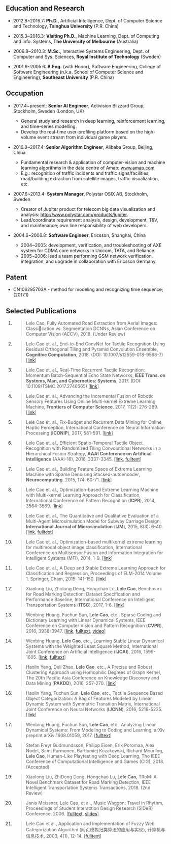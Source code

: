 ## Education and Research

-   2012.8\~2016.7: **Ph.D.**, Artificial Intelligence, Dept. of Computer Science and Technology, **Tsinghua University** (P.R. China)

-   2015.3\~2016.3: **Visiting Ph.D.**, Machine Learning, Dept. of Computing and Info. Systems, **The University of Melbourne** (Australia)

-   2006.8\~2010.3: **M.Sc.**, Interactive Systems Engineering, Dept. of Computer and Sys. Sciences, **Royal Institute of Technology** (Sweden)

-   2001.9\~2005.6: **B.Eng.** (with Honor), Software Engineering, College of Software Engineering (n.k.a. School of Computer Science and Engineering), **Southeast University** (P.R. China)


## Occupation

- 2017.4\~present: **Senior AI Engineer**, Activision Blizzard Group, Stockholm, Sweden (London, UK)
  - General study and research in deep learning, reinforcement learning, and time-series modelling.
  - Develop the real-time user-profiling platform based on the high-volume event stream from individual game players.

- 2016.8\~2017.4: **Senior Algorithm Engineer**, Alibaba Group, Beijing, China
  - Fundamental research & application of computer-vision and machine learning algorithms in the data centre of Amap: www.amap.com
  - E.g.: recognition of traffic incidents and traffic signs/facilities, road/building extraction from satellite images, traffic visualization, etc.

- 2007.6\~2013.4: **System Manager**, Polystar OSIX AB, Stockholm, Sweden
  - Creator of Jupiter product for telecom big data visualization and analysis: http://www.polystar.com/products/jupiter. 
  - Lead/coordinate requirement analysis, design, development, T&V, and maintenance; own line responsibility of web developers.

- 2004.6\~2006.8: **Software Engineer**, Ericsson, Shanghai, China
  - 2004\~2005: development, verification, and troubleshooting of AXE system for CDMA core networks in Unicom, TATA, and Reliance.
  - 2005\~2006: lead a team performing GSM network verification, integration, and upgrade in collaboration with Ericsson Germany.


## Patent

- CN106295703A - method for modeling and recognizing time sequence;
(2017.1)


## Selected Publications

1. >Lele Cao, Fully Automated Road Extraction from Aerial Images: Classication vs. Segmentation DCNNs, Asian Conference on Computer Vision (ACCV), 2018. (Under Review)

1. >Lele Cao et. al., End-to-End ConvNet for Tactile Recognition Using Residual Orthogonal Tiling and Pyramid Convolution Ensemble, **Cognitive Computation**, 2018. (DOI: 10.1007/s12559-018-9568-7) [[link](https://link.springer.com/article/10.1007/s12559-018-9568-7)]

1. >Lele Cao et. al., Real-Time Recurrent Tactile Recognition:
Momentum Batch-Sequential Echo State Networks, **IEEE Trans. on Systems, Man, and Cybernetics: Systems**, 2017. (DOI: 10.1109/TSMC.2017.2746565) [[link](https://ieeexplore.ieee.org/document/8031062/)]

1. >Lele Cao et. al., Advancing the Incremental Fusion of Robotic
Sensory Features Using Online Multi-kernel Extreme Learning Machine,
**Frontiers of Computer Science**. 2017, 11(2): 276-289. [[link](https://link.springer.com/article/10.1007/s11704-016-5171-9)]

1. >Lele Cao et. al., Fix-Budget and Recurrent Data Mining for Online
Haptic Perception, International Conference on Neural Information
Processing (**ICONIP**), 2017, 581-591. [[link](https://link.springer.com/chapter/10.1007/978-3-319-70139-4_59)]

1. >Lele Cao et. al., Efficient Spatio-Temporal Tactile Object
Recognition with Randomized Tiling Convolutional Networks in a
Hierarchical Fusion Strategy, **AAAI Conference on Artificial
Intelligence** (AAAI-16), 2016, 3337-3345. [[link](https://www.aaai.org/ocs/index.php/AAAI/AAAI16/paper/view/12008), [fulltext](https://www.aaai.org/ocs/index.php/AAAI/AAAI16/paper/download/12008/12099)]

1. >Lele Cao et. al., Building Feature Space of Extreme Learning
Machine with Sparse Denoising Stacked-autoencoder, **Neurocomputing**.
2015, 174: 60-71. [[link](https://www.sciencedirect.com/science/article/pii/S0925231215011674)]

1. >Lele Cao et. al., Optimization-based Extreme Learning Machine with Multi-kernel Learning Approach for Classification, International
Conference on Pattern Recognition (**ICPR**), 2014, 3564-3569. [[link](https://ieeexplore.ieee.org/document/6977325/)]

1. >Lele Cao et. al., The Quantitative and Qualitative Evaluation of a
Multi-Agent Microsimulation Model for Subway Carriage Design,
**International Journal of Microsimulation** (**IJM**), 2015, 8(3):
6-40. [[link](https://econpapers.repec.org/article/ijmjournl/v_3a8_3ay_3a2015_3ai_3a3_3ap_3a6-40.htm), [fulltext](http://microsimulation.org/IJM/V8_3/IJM_8_3_2015_Cao.pdf)]

1. >Lele Cao et. al., Optimization-based multikernel extreme learning
for multimodal object image classification, International Conference on
Multisensor Fusion and Information Integration for Intelligent Systems
(MFI), 2014, 1-9. [[link](https://ieeexplore.ieee.org/document/6997629/)]

1. >Lele Cao et. al., A Deep and Stable Extreme Learning Approach for Classification and Regression, Proceedings of ELM-2014 Volume 1. Springer, Cham, 2015: 141-150. [[link](https://link.springer.com/chapter/10.1007/978-3-319-14063-6_13)]

1. >Xiaolong Liu, Zhidong Deng, Hongchao Lu, **Lele Cao**, Benchmark for
Road Marking Detection: Dataset Specification and Performance Baseline,
International Conference on Intelligent Transportation Systems
(**ITSC**), 2017, 1-6. [[link](https://ieeexplore.ieee.org/document/8317749/)]

1. >Wenbing Huang, Fuchun Sun, **Lele Cao**, etc., Sparse Coding and
Dictionary Learning with Linear Dynamical Systems, IEEE Conference on
Computer Vision and Pattern Recognition (**CVPR**), 2016, 3938-3947. [[link](https://ieeexplore.ieee.org/abstract/document/7780796/), [fulltext](https://www.cv-foundation.org/openaccess/content_cvpr_2016/papers/Huang_Sparse_Coding_and_CVPR_2016_paper.pdf), [video](https://www.youtube.com/watch?v=0PA1VYyehoQ)]

1. >Wenbing Huang, **Lele Cao**, etc., Learning Stable Linear
Dynamical Systems with the Weighted Least Square Method, International
Joint Conference on Artificial Intelligence (**IJCAI**), 2016,
1599-1605. [[link](https://www.ijcai.org/Abstract/16/229), [fulltext](https://www.ijcai.org/Proceedings/16/Papers/229.pdf)]

1. >Haolin Yang, Deli Zhao, **Lele Cao**, etc., A Precise and Robust
Clustering Approach using Homophilic Degrees of Graph Kernel, The 20th
Pacific Asia Conference on Knowledge Discovery and Data Mining
(**PAKDD**), 2016, 257-270. [[link](https://link.springer.com/chapter/10.1007/978-3-319-31750-2_21)]

1. >Haolin Yang, Fuchun Sun, **Lele Cao**, etc., Tactile Sequence
Based Object Categorization: A Bag of Features Modeled by Linear Dynamic
System with Symmetric Transition Matrix, International Joint Conference
on Neural Networks (**IJCNN**), 2016, 5218-5225. [[link](https://ieeexplore.ieee.org/document/7727889/)]

1. >Wenbing Huang, Fuchun Sun, **Lele Cao**, etc., Analyzing Linear
Dynamical Systems: From Modeling to Coding and Learning, arXiv preprint arXiv:1608.01059, 2017. [[fulltext](https://arxiv.org/abs/1608.01059)]

1. >Stefan Freyr Gudmundsson, Philipp Eisen, Erik Poromaa, Alex Nodet, Sami Purmonen, Bartlomiej Kozakowski, Richard Meurling, **Lele Cao**, Human-Like Playtesting with Deep Learning, The IEEE Conference of Computational Intelligence and Games (CIG), 2018. (Accepted)

1. >Xiaolong Liu, ZhiDong Deng, Hongchao Lu, **Lele Cao**, TRoM: A Novel Benchmark Dataset for Road Marking Detection, IEEE Intelligent Transportation Systems Transactions, 2018. (2nd Review)

1. >Janis Meissner, Lele Cao, et al., Music Waggon: Travel in Rhythm, Proceedings of Student Interaction Design Research (SIDeR) Conference, 2006. [[fulltext](https://pdfs.semanticscholar.org/2daf/bc08d4226f01e12b9bd123d73f6f5be06c93.pdf), [slides](https://slideplayer.com/slide/4949998/)]

1. >Lele Cao et al., Application and Implementation of Fuzzy Web Categorization Algorithm (网页模糊归类算法的应用与实现), 计算机与信息技术, 2003, 4(1), 12-14. [[fulltext](https://github.com/caolele/caolele.github.io/blob/master/pub/fwca2003.pdf)]